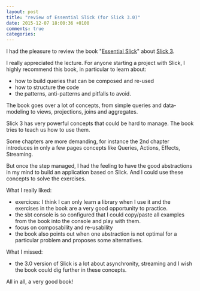 ```yaml
---
layout: post
title: "review of Essential Slick (for Slick 3.0)"
date: 2015-12-07 18:00:36 +0100
comments: true
categories: 
---
```


I had the pleasure to review the book "[Essential Slick](http://underscore.io/books/essential-slick/)" about [Slick 3](http://slick.typesafe.com/).

I really appreciated the lecture. For anyone starting a project with Slick, I highly recommend this book, in particular to learn about:

- how to build queries that can be composed and re-used
- how to structure the code
- the patterns, anti-patterns and pitfalls to avoid.


The book goes over a lot of concepts, from simple queries and data-modeling to views, projections, joins and aggregates.

Slick 3 has very powerful concepts that could be hard to manage. The book tries to teach us how to use them. 

Some chapters are more demanding, for instance the 2nd chapter introduces in only a few pages concepts like Queries, Actions, Effects, Streaming.

But once the step managed, I had the feeling to have the good abstractions in my mind to build an application based on Slick. And I could use these concepts to solve the exercises.


What I really liked:

- exercices: I think I can only learn a library when I use it and the exercises in the book are a very good opportunity to practice.
- the sbt console is so configured that I could copy/paste all examples from the book into the console and play with them.
- focus on composability and re-usability
- the book also points out when one abstraction is not optimal for a particular problem and proposes some alternatives.

What I missed:

- the 3.0 version of Slick is a lot about asynchronity, streaming and I wish the book could dig further in these concepts.

All in all, a very good book!

